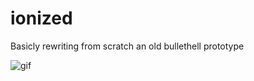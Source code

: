# ionized

Basicly rewriting from scratch an old bullethell prototype

![gif](https://puu.sh/xGN1E/c85c3e3239.gif)
